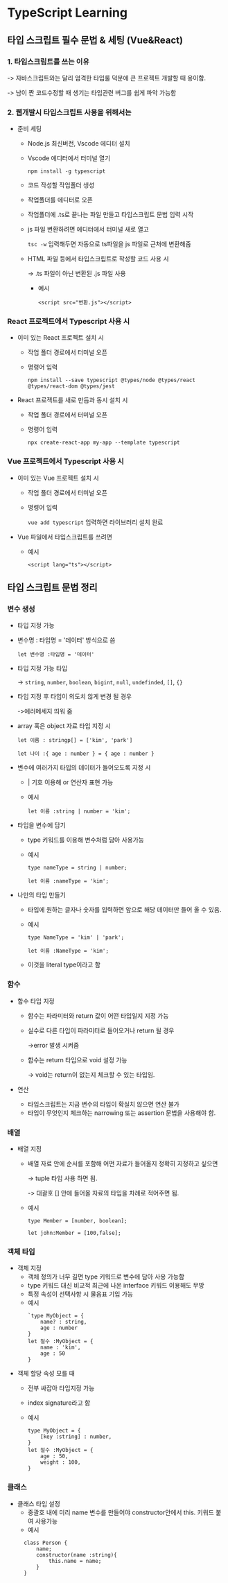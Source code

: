 # TypeScript Learning 

## 타입 스크립트 필수 문법 & 세팅 (Vue&React)

### 1. 타입스크립트를 쓰는 이유
-> 자바스크립트와는 달리 엄격한 타입룰 덕분에
큰 프로젝트 개발할 때 용이함.

-> 남이 짠 코드수정할 때 생기는 타입관련 버그를 쉽게 파악 가능함

### 2. 웹개발시 타입스크립트 사용을 위해서는
- 준비 세팅
  - Node.js 최신버전, Vscode 에디터 설치
  - Vscode 에디터에서 터미널 열기
    
    `npm install -g typescript`
  - 코드 작성할 작업폴더 생성 
  - 작업폴더를 에디터로 오픈
  - 작업폴더에 .ts로 끝나는 파일 만들고 타입스크립트 문법 입력 시작
  - js 파일 변환하려면 에디터에서 터미널 새로 열고
    
    `tsc -w` 입력해두면 자동으로 ts파일을 js 파일로 근처에 변환해줌
  - HTML 파일 등에서 타입스크립트로 작성할 코드 사용 시
    
    -> .ts 파일이 아닌 변환된 .js 파일 사용
    - 예시
  
        `<script src="변환.js"></script>`
### React 프로젝트에서 Typescript 사용 시
- 이미 있는 React 프로젝트 설치 시
  - 작업 폴더 경로에서 터미널 오픈
  - 명령어 입력

    `npm install --save typescript @types/node @types/react @types/react-dom @types/jest`
- React 프로젝트를 새로 만듬과 동시 설치 시
  - 작업 폴더 경로에서 터미널 오픈
  - 명령어 입력

    `npx create-react-app my-app --template typescript` 

### Vue 프로젝트에서 Typescript 사용 시
- 이미 있는 Vue 프로젝트 설치 시
  - 작업 폴더 경로에서 터미널 오픈
  - 명령어 입력
  
    `vue add typescript` 입력하면 라이브러리 설치 완료
- Vue 파일에서 타입스크립트를 쓰려면
  - 예시
    
    `<script lang="ts"></script>`

## 타입 스크립트 문법 정리
### 변수 생성
  - 타입 지정 가능
  - 변수명 : 타입명 = '데이터' 방식으로 씀
    
    `let 변수명 :타입명 = '데이터' `
  - 타입 지정 가능 타입
    
    -> `string`, `number`, `boolean`, `bigint`, `null`, `undefinded`, `[]`, `{}`
  - 타입 지정 후 타입이 의도치 않게 변경 될 경우 
    
    ->에러메세지 띄워 줌
  - array 혹은 object 자료 타입 지정 시
    

    `let 이름 : stringp[] = ['kim', 'park']`

    `let 나이 :{ age : number } = { age : number }`
  - 변수에 여러가지 타입의 데이터가 들어오도록 지정 시
    - | 기호 이용해 or 연산자 표현 가능
    - 예시 
    
        `let 이름 :string | number = 'kim';`
  - 타입을 변수에 담기
    - type 키워드를 이용해 변수처럼 담아 사용가능
    - 예시
    
        `type nameType = string | number;`
    
        `let 이름 :nameType = 'kim'; `
  - 나만의 타입 만들기
    - 타입에 원하는 글자나 숫자를 입력하면 앞으로 해당 데이터만 들어 올 수 있음.
    - 예시
  
        `type NameType = 'kim' | 'park';`

        `let 이름 :NameType = 'kim';`
    - 이것을 literal type이라고 함    

### 함수 
  - 함수 타입 지정
    - 함수는 파라미터와 return 값이 어떤 타입일지 지정 가능
    - 실수로 다른 타입이 파라미터로 들어오거나 return 될 경우 
        
        ->error 발생 시켜줌
    - 함수는 return 타입으로 void 설정 가능
  
        -> void는 return이 없는지 체크할 수 있는 타입임.

  - 연산
    - 타입스크립트는 지금 변수의 타입이 확실치 않으면 연산 불가
    - 타입이 무엇인지 체크하는 narrowing 또는 assertion 문법을 사용해야 함.
### 배열
  - 배열 지정
    - 배열 자료 안에 순서를 포함해 어떤 자료가 들어올지 정확히 지정하고 싶으면
  
        -> tuple 타입 사용 하면 됨.
        
        -> 대괄호 [] 안에 들어올 자료의 타입을 차례로 적어주면 됨.
    - 예시
  
        `type Member = [number, boolean];`

        `let john:Member = [100,false];`
### 객체 타입
- 객체 지정
  - 객체 정의가 너무 길면 type 키워드로 변수에 담아 사용 가능함
  - type 키워드 대신 비교적 최근에 나온 interface 키워드 이용해도 무방
  - 특정 속성이 선택사항 시 물음표 기입 가능
  - 예시
    ```
    `type MyObject = {
        name? : string,
        age : number
    }
    let 철수 :MyObject = {
        name : 'kim',
        age : 50
    }
    ```
- 객체 할당 속성 모를 때
  - 전부 싸잡아 타입지정 가능
  - index signature라고 함
  - 예시
  
    ```
    type MyObject = {
        [key :string] : number,
    }
    let 철수 :MyObject = {
        age : 50,
        weight : 100,
    }
    ```
### 클래스
- 클래스 타입 설정
  - 중괄호 내에 미리 name 변수를 만들어야 constructor안에서 this. 키워드 붙여 사용가능
  - 예시
  ```
    class Person {
        name;
        constructor(name :string){
            this.name = name;
        }
    }
  ```
